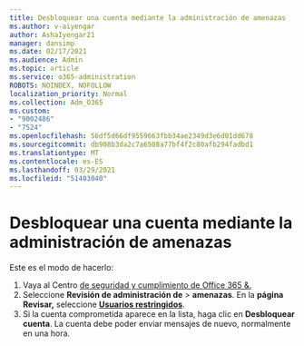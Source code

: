 ```yaml
---
title: Desbloquear una cuenta mediante la administración de amenazas
ms.author: v-aiyengar
author: AshaIyengar21
manager: dansimp
ms.date: 02/17/2021
ms.audience: Admin
ms.topic: article
ms.service: o365-administration
ROBOTS: NOINDEX, NOFOLLOW
localization_priority: Normal
ms.collection: Adm_O365
ms.custom:
- "9002486"
- "7524"
ms.openlocfilehash: 56df5d66df9559663fbb34ae2349d3e6d01dd678
ms.sourcegitcommit: db908b3da2c7a6508a77bf4f2c80afb294fadbd1
ms.translationtype: MT
ms.contentlocale: es-ES
ms.lasthandoff: 03/29/2021
ms.locfileid: "51403040"
---
```

# <a name="unblock-an-account-by-using-threat-management"></a>Desbloquear una cuenta mediante la administración de amenazas

Este es el modo de hacerlo: 

1. Vaya al Centro [de seguridad y cumplimiento de Office 365 &.](https://go.microsoft.com/fwlink/p/?linkid=2077143)
1. Seleccione **Revisión de administración de**  >  **amenazas**. En la **página Revisar,** seleccione **[Usuarios restringidos](https://go.microsoft.com/fwlink/?linkid=2103514)**.
1. Si la cuenta comprometida aparece en la lista, haga clic en **Desbloquear cuenta**. La cuenta debe poder enviar mensajes de nuevo, normalmente en una hora.
